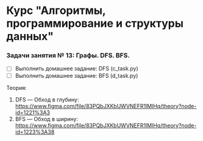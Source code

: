 # Курс "Алгоритмы, программирование и структуры данных"

### Задачи занятия № 13: Графы. DFS. BFS.

- [ ] Выполнить домашнее задание: DFS (c_task.py)
- [ ] Выполнить домашнее задание: BFS (d_task.py)

Теория: 
1. DFS — Обход в глубину: https://www.figma.com/file/83PQbJXKbUWVNEFR1lMlHq/theory?node-id=1221%3A3
2. BFS — Обход в ширину: https://www.figma.com/file/83PQbJXKbUWVNEFR1lMlHq/theory?node-id=1223%3A38